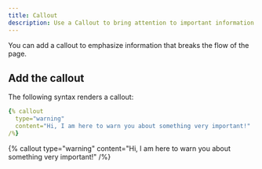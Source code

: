 ```yaml
---
title: Callout
description: Use a Callout to bring attention to important information
---
```


You can add a callout to emphasize information that breaks the flow of the page.

## Add the callout

The following syntax renders a callout:

```yaml
{% callout
  type="warning"
  content="Hi, I am here to warn you about something very important!"
/%}
```

{% callout
  type="warning"
  content="Hi, I am here to warn you about something very important!"
/%}

